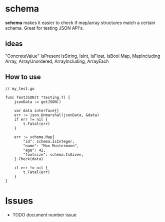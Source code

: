 # schema

**schema** makes it easier to check if map/array structures match a certain schema. Great for testing JSON API's.

## ideas

"ConcreteValue"
IsPresent
IsString, IsInt, IsFloat, IsBool
Map, MapIncluding
Array, ArrayUnordered, ArrayIncluding, ArrayEach
 
## How to use

    // my_test.go
    
    func TestJSON(t *testing.T) {
        jsonData := getJSON()
        
        var data interface{}
        err := json.Unmarshal(jsonData, &data)
        if err != nil {
            t.Fatal(err)
        }
        
        err := schema.Map{
            "id": schema.IsInteger,
            "name": "Max Mustermann",
            "age": 42,
            "footsize": schema.IsGiven,
        }.Check(data)
        
        if err != nil {
            t.Fatal(err)
        }
    }
    
    
# Issues

- TODO document number issue